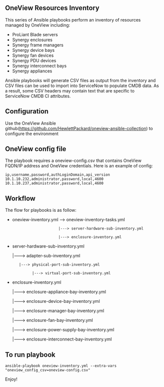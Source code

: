 ## OneView Resources Inventory 

This series of Ansible playbooks perform an inventory of resources managed by OneView including:
   * ProLiant Blade servers
   * Synergy enclosures
   * Synergy frame managers
   * Synergy device bays
   * Synergy fan devices
   * Synergy PDU devices
   * Synergy interconnect bays
   * Synergy appliances

Ansible playbooks will generate CSV files as output from the inventory and CSV files can be used to import into ServiceNow to populate CMDB data. As a result, some CSV headers may contain text that are specific to ServiceNow CMDB CI attributes.


## Configuration
Use the OneView Ansible github(https://github.com/HewlettPackard/oneview-ansible-collection) to configure the environment 


## OneView config file
The playbook requires a oneview-config.csv that contains OneView FQDN/IP address and OneView credentials. Here is an example of config:
````
ip,username,password,authLoginDomain,api_version
10.1.10.232,administrator,password,local,4600
10.1.10.237,administrator,password,local,4600
````

## Workflow
The flow for playbooks is as follow:
* oneview-inventory.yml --> oneview-inventory-tasks.yml 

                           |---> server-hardware-sub-inventory.yml

                           |---> enclosure-inventory.yml

* server-hardware-sub-inventory.yml

   |---> adapter-sub-inventory.yml

         |---> physical-port-sub-inventory.yml

               |---> virtual-port-sub-inventory.yml

* enclosure-inventory.yml

   |---> enclosure-appliance-bay-inventory.yml

   |---> enclosure-device-bay-inventory.yml

   |---> enclosure-manager-bay-inventory.yml

   |---> enclosure-fan-bay-inventory.yml

   |---> enclosure-power-supply-bay-inventory.yml

   |---> enclosure-interconnect-bay-inventory.yml


## To run playbook
````
ansible-playbook oneview-inventory.yml --extra-vars "oneview_config_csv=oneview-config.csv" 
````

Enjoy!



